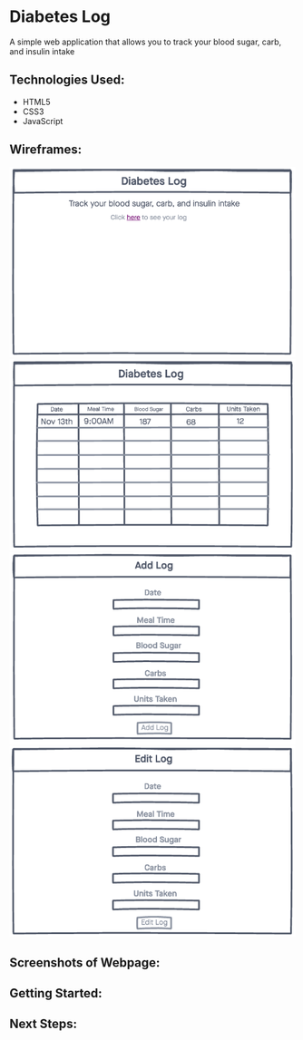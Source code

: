 # Diabetes Log

A simple web application that allows you to track your blood sugar, carb, and insulin intake

## Technologies Used:
- HTML5
- CSS3
- JavaScript

## Wireframes:
![wireframe](./main_page.png)
![wireframe](./chart.png)
![wireframe](./add_log.png)
![wireframe](./edit_page.png)


## Screenshots of Webpage:


## Getting Started:


## Next Steps: